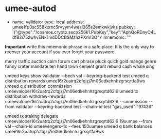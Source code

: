 # umee-autod


- name: validator
  type: local
  address: umee1fp0sc558kxrnc5rvyym4wesl365s2emkwkjvks
  pubkey: '{"@type":"/cosmos.crypto.secp256k1.PubKey","key":"AphQoRDnyO4LdfB2i75zwhvENk1mdDDCBSMzhzPXnV3Q"}'
  mnemonic: ""


**Important** write this mnemonic phrase in a safe place.
It is the only way to recover your account if you ever forget your password.

merry traffic auction calm forum cart phrase pluck quick gold mango genre funny crater mandate ten hand town cement grant rebuild cash whale sing

umeed keys show validator --bech val --keyring-backend test
umeed q distribution rewards umee16r2uatrq2cfqjzj7m06edkehnhzgrsqrtfa9ws
umeed q distribution commission umeevaloper16r2uatrq2cfqjzj7m06edkehnhzgrsqrtd62l6
umeed tx distribution withdraw-rewards umeevaloper16r2uatrq2cfqjzj7m06edkehnhzgrsqrtd62l6 --commission --from validator --keyring-backend test --chain-id test
"gas_used":"97436"

umeed tx staking delegate umeevaloper16r2uatrq2cfqjzj7m06edkehnhzgrsqrtd62l6 19uumee --from val --chain-id umeevengers-1c --fees 150uumee
umeed q bank balances umee16r2uatrq2cfqjzj7m06edkehnhzgrsqrtfa9ws 